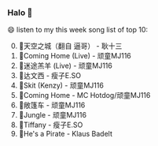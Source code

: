 

### Halo 👋

😄 listen to my this week song list of top 10:

0. 🌈天空之城（翻自 逼哥）  - 耿十三
1. 🌈Coming Home (Live) - 顽童MJ116
2. 🌈迷途羔羊 (Live) - 顽童MJ116
3. 🌈达文西 - 瘦子E.SO
4. 🌈Skit (Kenzy) - 顽童MJ116
5. 🌈Coming Home - MC Hotdog/顽童MJ116
6. 🌈敞篷车 - 顽童MJ116
7. 🌈Jungle - 顽童MJ116
8. 🌈Tiffany - 瘦子E.SO
9. 🌈He's a Pirate - Klaus Badelt

